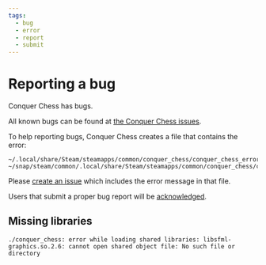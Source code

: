 ```yaml
---
tags:
  - bug
  - error
  - report
  - submit
---
```


# Reporting a bug

Conquer Chess has bugs.

All known bugs can be found at
[the Conquer Chess issues](https://github.com/richelbilderbeek/conquer_chess/issues).

To help reporting bugs,
Conquer Chess creates a file that contains the error:

```text
~/.local/share/Steam/steamapps/common/conquer_chess/conquer_chess_error.txt
~/snap/steam/common/.local/share/Steam/steamapps/common/conquer_chess/conquer_chess_error.txt
```

Please
[create an issue](https://github.com/richelbilderbeek/conquer_chess/issues)
which includes the error message in that file.

Users that submit a proper bug report will be
[acknowledged](acknowledgements.md).


## Missing libraries

```
./conquer_chess: error while loading shared libraries: libsfml-graphics.so.2.6: cannot open shared object file: No such file or directory
```
